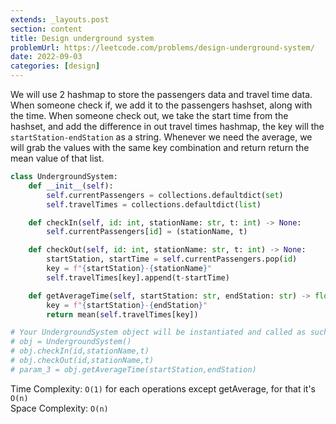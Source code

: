 ```yaml
---
extends: _layouts.post
section: content
title: Design underground system
problemUrl: https://leetcode.com/problems/design-underground-system/
date: 2022-09-03
categories: [design]
---
```


We will use 2 hashmap to store the passengers data and travel time data. When someone check if, we add it to the passengers hashset, along with the time. When someone check out, we take the start time from the hashset, and add the difference in out travel times hashmap, the key will the `startStation-endStation` as a string. Whenever we need the average, we will grab the values with the same key combination and return return the mean value of that list.

```python
class UndergroundSystem:
    def __init__(self):
        self.currentPassengers = collections.defaultdict(set)
        self.travelTimes = collections.defaultdict(list)

    def checkIn(self, id: int, stationName: str, t: int) -> None:
        self.currentPassengers[id] = (stationName, t)

    def checkOut(self, id: int, stationName: str, t: int) -> None:
        startStation, startTime = self.currentPassengers.pop(id)
        key = f"{startStation}-{stationName}"
        self.travelTimes[key].append(t-startTime)

    def getAverageTime(self, startStation: str, endStation: str) -> float:
        key = f"{startStation}-{endStation}"
        return mean(self.travelTimes[key])

# Your UndergroundSystem object will be instantiated and called as such:
# obj = UndergroundSystem()
# obj.checkIn(id,stationName,t)
# obj.checkOut(id,stationName,t)
# param_3 = obj.getAverageTime(startStation,endStation)
```

Time Complexity: `O(1)` for each operations except getAverage, for that it's `O(n)` <br/>
Space Complexity: `O(n)`
